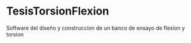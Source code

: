 # TesisTorsionFlexion
Software del diseño y construccion de un banco de ensayo de flexion y torsion
